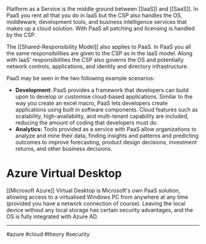 Platform as a Service is the middle ground between [[IaaS]] and [[SaaS]]. In PaaS you rent all that you do in IaaS but the CSP also handles the OS, middleware, development tools, and business intelligence services that makes up a cloud solution. With PaaS all patching and licensing is handled by the CSP.

The [[Shared-Responsibility Model]] also applies to PaaS. In PaaS you all the same responsibilities are given to the CSP as in the IaaS model. Along with IaaS' responsibilities the CSP also governs the OS and potentially network controls, applications, and identity and directory infrastructure.

PaaS may be seen in the two following example scenarios:
- **Development**: PaaS provides a framework that developers can build upon to develop or customise cloud-based applications. Similar to the way you create an excel macro, PaaS lets developers create applications using built in software components. Cloud features such as scalability, high-availability, and multi-tenant capability are included, reducing the amount of coding that developers must do.
- **Analytics:** Tools provided as a service with PaaS allow organizations to analyze and mine their data, finding insights and patterns and predicting outcomes to improve forecasting, product design decisions, investment returns, and other business decisions.

# Azure Virtual Desktop
[[Microsoft Azure]] Virtual Desktop is Microsoft's own PaaS solution, allowing access to a virtualised Windows PC from anywhere at any time (provided you have a network connection of course). Leaving the local device without any local storage has certain security advantages, and the OS is fully integrated with Azure AD.

--- 
#azure #cloud #theory #security 